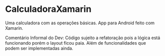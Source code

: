 # CalculadoraXamarin
Uma calculadora com as operações básicas. App para Android feito com Xamarin.

Comentário Informal do Dev: Código sujeito a refatoração pois a lógica está funcionando porém o layout ficou paia. Além de funcionalidades que podem ser implementadas ainda. 
